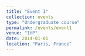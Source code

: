 ```yaml
---
title: "Event 1"
collection: events
type: "Undergraduate course"
permalink: /events/event1
venue: "IHP"
date: 2014-01-01
location: "Paris, France"
---
```


